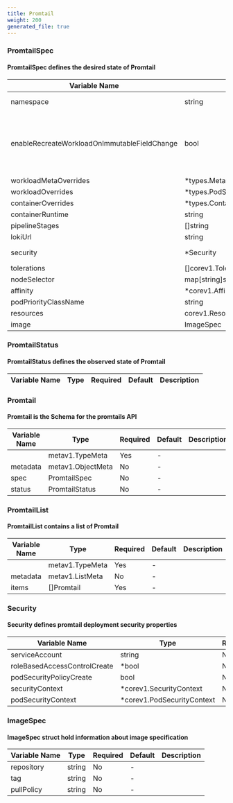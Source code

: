 ```yaml
---
title: Promtail
weight: 200
generated_file: true
---
```


### PromtailSpec
#### PromtailSpec defines the desired state of Promtail

| Variable Name | Type | Required | Default | Description |
|---|---|---|---|---|
| namespace | string | Yes | - | The resources of Promtail will be placed into this namespace<br> |
| enableRecreateWorkloadOnImmutableFieldChange | bool | No | - | EnableRecreateWorkloadOnImmutableFieldChange enables the operator to recreate the<br>daemonset (and possibly other resource in the future) in case there is a change in an immutable field<br>that otherwise couldn't be managed with a simple update.<br> |
| workloadMetaOverrides | *types.MetaBase | No | - | Override metadata of the created resources<br> |
| workloadOverrides | *types.PodSpecBase | No | - | Override podSpec fields for the given daemonset<br> |
| containerOverrides | *types.ContainerBase | No | - | Override container fields for the given statefulset<br> |
| containerRuntime | string | No | - | Container Runtime  (docker, containerd)<br> |
| pipelineStages | []string | No | - | PipelineStages  (docker, cri)<br> |
| lokiUrl | string | No | - | Loki URL http://loki:3100/loki/api/v1/push<br> |
| security | *Security | No | - | Security defines promtail deployment security properties<br> |
| tolerations | []corev1.Toleration | No | - |  |
| nodeSelector | map[string]string | No | - |  |
| affinity | *corev1.Affinity | No | - |  |
| podPriorityClassName | string | No | - |  |
| resources | corev1.ResourceRequirements | No | - |  |
| image | ImageSpec | No | - |  |
### PromtailStatus
#### PromtailStatus defines the observed state of Promtail

| Variable Name | Type | Required | Default | Description |
|---|---|---|---|---|
### Promtail
#### Promtail is the Schema for the promtails API

| Variable Name | Type | Required | Default | Description |
|---|---|---|---|---|
|  | metav1.TypeMeta | Yes | - |  |
| metadata | metav1.ObjectMeta | No | - |  |
| spec | PromtailSpec | No | - |  |
| status | PromtailStatus | No | - |  |
### PromtailList
#### PromtailList contains a list of Promtail

| Variable Name | Type | Required | Default | Description |
|---|---|---|---|---|
|  | metav1.TypeMeta | Yes | - |  |
| metadata | metav1.ListMeta | No | - |  |
| items | []Promtail | Yes | - |  |
### Security
#### Security defines promtail deployment security properties

| Variable Name | Type | Required | Default | Description |
|---|---|---|---|---|
| serviceAccount | string | No | - |  |
| roleBasedAccessControlCreate | *bool | No | - |  |
| podSecurityPolicyCreate | bool | No | - |  |
| securityContext | *corev1.SecurityContext | No | - |  |
| podSecurityContext | *corev1.PodSecurityContext | No | - |  |
### ImageSpec
#### ImageSpec struct hold information about image specification

| Variable Name | Type | Required | Default | Description |
|---|---|---|---|---|
| repository | string | No | - |  |
| tag | string | No | - |  |
| pullPolicy | string | No | - |  |
